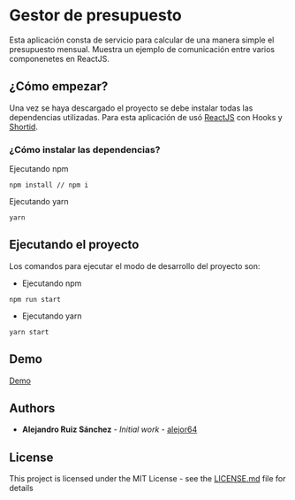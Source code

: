 # Gestor de presupuesto

Esta aplicación consta de servicio para calcular de una manera simple el presupuesto mensual. Muestra un ejemplo de comunicación entre varios componenetes en ReactJS.

## ¿Cómo empezar?

Una vez se haya descargado el proyecto se debe instalar todas las dependencias utilizadas. Para esta aplicación de usó [ReactJS](https://es.reactjs.org/) con Hooks y [Shortid](https://github.com/dylang/shortid).

### ¿Cómo instalar las dependencias?

Ejecutando npm

```
npm install // npm i
```

Ejecutando yarn

```
yarn
```

## Ejecutando el proyecto

Los comandos para ejecutar el modo de desarrollo del proyecto son:

* Ejecutando npm

```
npm run start
```

* Ejecutando yarn

```
yarn start
```

## Demo

[Demo](https://gallant-hoover-39d2dc.netlify.app)

## Authors

* **Alejandro Ruiz Sánchez** - *Initial work* - [alejor64](https://github.com/alejor64)

## License

This project is licensed under the MIT License - see the [LICENSE.md](LICENSE.md) file for details